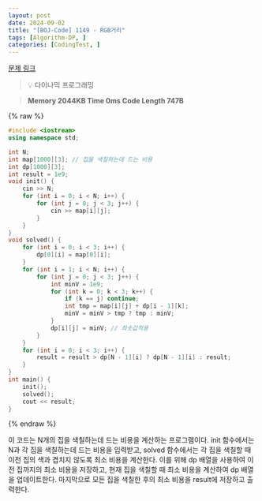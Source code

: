 ```yaml
---
layout: post
date: 2024-09-02
title: "[BOJ-Code] 1149 - RGB거리"
tags: [Algorithm-DP, ]
categories: [CodingTest, ]
---
```


[문제 링크](https://www.acmicpc.net/problem/1149)


> 💡 다이나믹 프로그래밍


> **Memory   2044KB                                   Time   0ms                                Code Length   747B**



{% raw %}
```c++
#include <iostream>
using namespace std;

int N;
int map[1000][3]; // 집을 색칠하는데 드는 비용
int dp[1000][3];
int result = 1e9;
void init() {
	cin >> N;
	for (int i = 0; i < N; i++) {
		for (int j = 0; j < 3; j++) {
			cin >> map[i][j];
		}
	}
}
void solved() {
	for (int i = 0; i < 3; i++) {
		dp[0][i] = map[0][i];
	}
	for (int i = 1; i < N; i++) {
		for (int j = 0; j < 3; j++) {
			int minV = 1e9;
			for (int k = 0; k < 3; k++) {
				if (k == j) continue;
				int tmp = map[i][j] + dp[i - 1][k];
				minV = minV > tmp ? tmp : minV;
			}
			dp[i][j] = minV; // 최솟값적용
		}
	}
	for (int i = 0; i < 3; i++) {
		result = result > dp[N - 1][i] ? dp[N - 1][i] : result;
	}
}
int main() {
	init();
	solved();
	cout << result;
}
```
{% endraw %}



이 코드는 N개의 집을 색칠하는데 드는 비용을 계산하는 프로그램이다. init 함수에서는 N과 각 집을 색칠하는데 드는 비용을 입력받고, solved 함수에서는 각 집을 색칠할 때 이전 집의 색과 겹치지 않도록 최소 비용을 계산한다. 이를 위해 dp 배열을 사용하여 이전 집까지의 최소 비용을 저장하고, 현재 집을 색칠할 때 최소 비용을 계산하여 dp 배열을 업데이트한다. 마지막으로 모든 집을 색칠한 후의 최소 비용을 result에 저장하고 출력한다.

